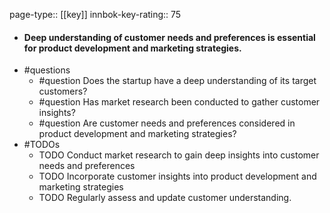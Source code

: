 page-type:: [[key]]
innbok-key-rating:: 75
- #### Deep understanding of customer needs and preferences is essential for product development and marketing strategies.
- #questions
  - #question Does the startup have a deep understanding of its target customers?
  - #question Has market research been conducted to gather customer insights?
  - #question Are customer needs and preferences considered in product development and marketing strategies?
- #TODOs
  - TODO Conduct market research to gain deep insights into customer needs and preferences
  - TODO  Incorporate customer insights into product development and marketing strategies
  - TODO  Regularly assess and update customer understanding.



